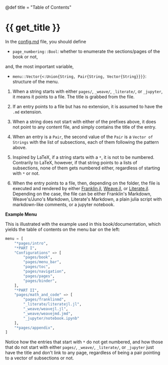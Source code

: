 @def title = "Table of Contents"

# {{ get_title }}

In the [config.md](https://raw.githubusercontent.com/rmsrosa/booksjl-franklin-template/main/config.md) file, you should define

* `page_numbering::Bool`: whether to enumerate the sections/pages of the book or not,

and, the most important variable,

* `menu::Vector{<:Union{String, Pair{String, Vector{String}}}}`: structure of the menu.

1. When a string starts with either `pages/`, `_weave/`, `_literate/`, or `_jupyter`, it means it points to a file. The title is grabbed from the file.

1. If an entry points to a file but has no extension, it is assumed to have the `.md` extension.

1. When a string does not start with either of the prefixes above, it does not point to any content file, and simply contains the title of the entry.

1. When an entry is a `Pair`, the second value of the `Pair` is a `Vector of Strings` with the list of subsections, each of them following the pattern above.

1. Inspired by LaTeX, if a string starts with a `*`, it is not to be numbered. Contrarily to LaTeX, however, if that string points to a lists of subsections, none of them gets numbered either, regardless of starting with `*` or not.

1. When the entry points to a file, then, depending on the folder, the file is executed and rendered by either [Franklin.jl](https://github.com/tlienart/Franklin.jl), [Weave.jl](https://github.com/JunoLab/Weave.jl), or [Literate.jl](https://github.com/fredrikekre/Literate.jl). Depending on the case, the file can be either Franklin's Markdown, Weave's/Juno's Markdown, Literate's Markdown, a plain julia script with markdown-like comments, or a jupyter notebook.

**Example Menu**

This is illustrated with the example used in this book/documentation, which yields the table of contents on the menu bar on the left:

```julia
menu = [
    "*pages/intro",
    "*PART I",
    "Configurations" => [
        "pages/book",
        "pages/menu_bar",
        "pages/toc",
        "pages/navigation",
        "pages/pages",
        "pages/binder",
    ],
    "*PART II",
    "pages/math_and_code" => [
        "pages/franklinmd",
        "_literate/literatejl.jl",
        "_weave/weavejl.jl",
        "_weave/weavejmd.jmd",
        "_jupyter/notebook.ipynb"
    ],
    "*pages/appendix",
]
```

Notice how the entries that start with `*` do not get numbered, and how those that do not start with either `pages/`, `_weave/`, `_literate/`, or `_jupyter` just have the title and don't link to any page, regardless of being a pair pointing to a vector of subsections or not.